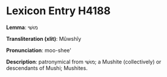 # Lexicon Entry H4188

**Lemma**: מוּשִׁי

**Transliteration (xlit)**: Mûwshîy

**Pronunciation**: moo-shee'

**Description**:
patronymical from מוּשִׁי; a Mushite (collectively) or descendants of Mushi; Mushites.
